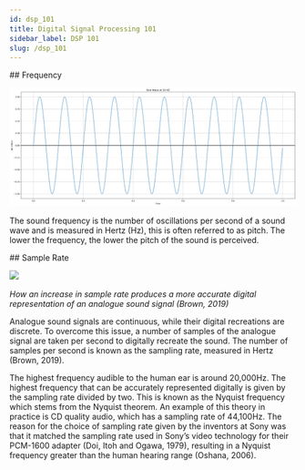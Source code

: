 ```yaml
---
id: dsp_101
title: Digital Signal Processing 101
sidebar_label: DSP 101
slug: /dsp_101
---
```


## Frequency

![Sine wave][wave]

The sound frequency is the number of oscillations per second of a sound wave and is measured in Hertz (Hz), this is often referred to as pitch. The lower the frequency, the lower the pitch of the sound is perceived.

[wave]: https://github.com/kingsleyzissou/nnssa/raw/main/img/10hz_sine.png "Simple sine wave"

## Sample Rate

![](https://www.izotope.com/en/learn/digital-audio-basics-sample-rate-and-bit-depth/_jcr_content/root/sectioncontainer_main/flexcontainer/flexcontainer_center/flexcontainer_center_top/image_1558274996.coreimg.82.1280.jpeg/1590799241393/reconstructing-the-original-signal.jpeg)

_How an increase in sample rate produces a more accurate digital representation of an analogue sound signal (Brown, 2019)_

Analogue sound signals are continuous, while their digital recreations are discrete. To overcome this issue, a number of samples of the analogue signal are taken per second to digitally recreate the sound. The number of samples per second is known as the sampling rate, measured in Hertz (Brown, 2019).

The highest frequency audible to the human ear is around 20,000Hz. The highest frequency that can be accurately represented digitally is given by the sampling rate divided by two. This is known as the Nyquist frequency which stems from the Nyquist theorem. An example of this theory in practice is CD quality audio, which has a sampling rate of 44,100Hz. The reason for the choice of sampling rate given by the inventors at Sony was that it matched the sampling rate used in Sony’s video technology for their PCM-1600 adapter (Doi, Itoh and Ogawa, 1979), resulting in a Nyquist frequency greater than the human hearing range (Oshana, 2006).
